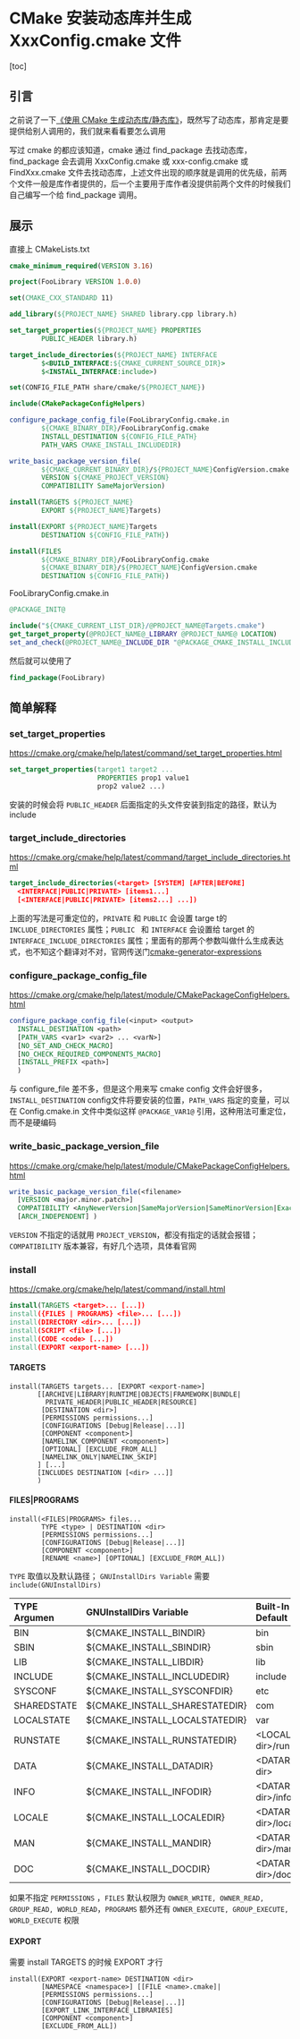 # CMake 安装动态库并生成 XxxConfig.cmake 文件

[toc]

## 引言

之前说了一下[《使用 CMake 生成动态库/静态库》](005_CmakeGenerateLib.md)，既然写了动态库，那肯定是要提供给别人调用的，我们就来看看要怎么调用

写过 cmake 的都应该知道，cmake 通过 find_package 去找动态库，find_package 会去调用 XxxConfig.cmake 或 xxx-config.cmake 或 FindXxx.cmake 文件去找动态库，上述文件出现的顺序就是调用的优先级，前两个文件一般是库作者提供的，后一个主要用于库作者没提供前两个文件的时候我们自己编写一个给 find_package 调用。



## 展示

直接上 CMakeLists.txt

```cmake
cmake_minimum_required(VERSION 3.16)

project(FooLibrary VERSION 1.0.0)

set(CMAKE_CXX_STANDARD 11)

add_library(${PROJECT_NAME} SHARED library.cpp library.h)

set_target_properties(${PROJECT_NAME} PROPERTIES
        PUBLIC_HEADER library.h)

target_include_directories(${PROJECT_NAME} INTERFACE
        $<BUILD_INTERFACE:${CMAKE_CURRENT_SOURCE_DIR}>
        $<INSTALL_INTERFACE:include>)

set(CONFIG_FILE_PATH share/cmake/${PROJECT_NAME})

include(CMakePackageConfigHelpers)

configure_package_config_file(FooLibraryConfig.cmake.in
        ${CMAKE_BINARY_DIR}/FooLibraryConfig.cmake
        INSTALL_DESTINATION ${CONFIG_FILE_PATH}
        PATH_VARS CMAKE_INSTALL_INCLUDEDIR)

write_basic_package_version_file(
        ${CMAKE_CURRENT_BINARY_DIR}/${PROJECT_NAME}ConfigVersion.cmake
        VERSION ${CMAKE_PROJECT_VERSION}
        COMPATIBILITY SameMajorVersion)

install(TARGETS ${PROJECT_NAME}
        EXPORT ${PROJECT_NAME}Targets)

install(EXPORT ${PROJECT_NAME}Targets
        DESTINATION ${CONFIG_FILE_PATH})

install(FILES
        ${CMAKE_BINARY_DIR}/FooLibraryConfig.cmake
        ${CMAKE_BINARY_DIR}/${PROJECT_NAME}ConfigVersion.cmake
        DESTINATION ${CONFIG_FILE_PATH})
```

FooLibraryConfig.cmake.in

```cmake
@PACKAGE_INIT@

include("${CMAKE_CURRENT_LIST_DIR}/@PROJECT_NAME@Targets.cmake")
get_target_property(@PROJECT_NAME@_LIBRARY @PROJECT_NAME@ LOCATION)
set_and_check(@PROJECT_NAME@_INCLUDE_DIR "@PACKAGE_CMAKE_INSTALL_INCLUDEDIR@")
```

然后就可以使用了

```cmake
find_package(FooLibrary)
```



## 简单解释

### set_target_properties 

<https://cmake.org/cmake/help/latest/command/set_target_properties.html>

```cmake
set_target_properties(target1 target2 ...
                      PROPERTIES prop1 value1
                      prop2 value2 ...)
```

安装的时候会将 `PUBLIC_HEADER` 后面指定的头文件安装到指定的路径，默认为 include



### target_include_directories 

<https://cmake.org/cmake/help/latest/command/target_include_directories.html>

```cmake
target_include_directories(<target> [SYSTEM] [AFTER|BEFORE]
  <INTERFACE|PUBLIC|PRIVATE> [items1...]
  [<INTERFACE|PUBLIC|PRIVATE> [items2...] ...])
```

上面的写法是可重定位的，`PRIVATE` 和 `PUBLIC` 会设置 targe t的 `INCLUDE_DIRECTORIES` 属性；`PUBLIC ` 和 `INTERFACE` 会设置给 target 的 `INTERFACE_INCLUDE_DIRECTORIES` 属性；里面有的那两个参数叫做什么生成表达式，也不知这个翻译对不对，官网传送门[cmake-generator-expressions](https://cmake.org/cmake/help/latest/manual/cmake-generator-expressions.7.html)



### configure_package_config_file

<https://cmake.org/cmake/help/latest/module/CMakePackageConfigHelpers.html>

```cmake
configure_package_config_file(<input> <output>
  INSTALL_DESTINATION <path>
  [PATH_VARS <var1> <var2> ... <varN>]
  [NO_SET_AND_CHECK_MACRO]
  [NO_CHECK_REQUIRED_COMPONENTS_MACRO]
  [INSTALL_PREFIX <path>]
  )
```

与 configure_file 差不多，但是这个用来写 cmake config 文件会好很多，`INSTALL_DESTINATION` config文件将要安装的位置，`PATH_VARS` 指定的变量，可以在 Config.cmake.in 文件中类似这样 `@PACKAGE_VAR1@` 引用，这种用法可重定位，而不是硬编码

### write_basic_package_version_file



<https://cmake.org/cmake/help/latest/module/CMakePackageConfigHelpers.html>

```cmake
write_basic_package_version_file(<filename>
  [VERSION <major.minor.patch>]
  COMPATIBILITY <AnyNewerVersion|SameMajorVersion|SameMinorVersion|ExactVersion>
  [ARCH_INDEPENDENT] )
```

 `VERSION` 不指定的话就用 `PROJECT_VERSION`，都没有指定的话就会报错；`COMPATIBILITY` 版本兼容，有好几个选项，具体看官网



### install

<https://cmake.org/cmake/help/latest/command/install.html>

```cmake
install(TARGETS <target>... [...])
install({FILES | PROGRAMS} <file>... [...])
install(DIRECTORY <dir>... [...])
install(SCRIPT <file> [...])
install(CODE <code> [...])
install(EXPORT <export-name> [...])
```



#### TARGETS

```
install(TARGETS targets... [EXPORT <export-name>]
       [[ARCHIVE|LIBRARY|RUNTIME|OBJECTS|FRAMEWORK|BUNDLE|
         PRIVATE_HEADER|PUBLIC_HEADER|RESOURCE]
        [DESTINATION <dir>]
        [PERMISSIONS permissions...]
        [CONFIGURATIONS [Debug|Release|...]]
        [COMPONENT <component>]
        [NAMELINK_COMPONENT <component>]
        [OPTIONAL] [EXCLUDE_FROM_ALL]
        [NAMELINK_ONLY|NAMELINK_SKIP]
       ] [...]
       [INCLUDES DESTINATION [<dir> ...]]
       )
```



#### FILES|PROGRAMS

```
install(<FILES|PROGRAMS> files...
        TYPE <type> | DESTINATION <dir>
        [PERMISSIONS permissions...]
        [CONFIGURATIONS [Debug|Release|...]]
        [COMPONENT <component>]
        [RENAME <name>] [OPTIONAL] [EXCLUDE_FROM_ALL])
```

`TYPE` 取值以及默认路径；  `GNUInstallDirs Variable` 需要 `include(GNUInstallDirs)`

|TYPE Argumen|GNUInstallDirs Variable|Built-In Default|
|:--|:--|:--|
|BIN|${CMAKE_INSTALL_BINDIR}|bin|
|SBIN|${CMAKE_INSTALL_SBINDIR}|sbin|
|LIB|${CMAKE_INSTALL_LIBDIR}|lib|
|INCLUDE|${CMAKE_INSTALL_INCLUDEDIR}|include|
|SYSCONF|${CMAKE_INSTALL_SYSCONFDIR}|etc|
|SHAREDSTATE|${CMAKE_INSTALL_SHARESTATEDIR}|com|
|LOCALSTATE|${CMAKE_INSTALL_LOCALSTATEDIR}|var|
|RUNSTATE|${CMAKE_INSTALL_RUNSTATEDIR}|\<LOCALSTATE dir\>/run|
|DATA|${CMAKE_INSTALL_DATADIR}|\<DATAROOT dir\>|
|INFO|${CMAKE_INSTALL_INFODIR}|\<DATAROOT dir\>/info|
|LOCALE|${CMAKE_INSTALL_LOCALEDIR}|\<DATAROOT dir\>/locale|
|MAN|${CMAKE_INSTALL_MANDIR}|\<DATAROOT dir\>/man|
|DOC|${CMAKE_INSTALL_DOCDIR}|\<DATAROOT dir\>/doc|

如果不指定 `PERMISSIONS` ，`FILES` 默认权限为 `OWNER_WRITE, OWNER_READ, GROUP_READ, WORLD_READ`，`PROGRAMS` 额外还有 `OWNER_EXECUTE, GROUP_EXECUTE, WORLD_EXECUTE` 权限



#### EXPORT

需要 install TARGETS 的时候 EXPORT 才行

```
install(EXPORT <export-name> DESTINATION <dir>
        [NAMESPACE <namespace>] [[FILE <name>.cmake]|
        [PERMISSIONS permissions...]
        [CONFIGURATIONS [Debug|Release|...]]
        [EXPORT_LINK_INTERFACE_LIBRARIES]
        [COMPONENT <component>]
        [EXCLUDE_FROM_ALL])
```
